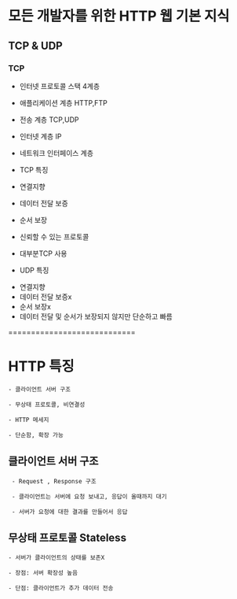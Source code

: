 # 모든 개발자를 위한 HTTP 웹 기본 지식

## TCP & UDP

### TCP

- 인터넷 프로토콜 스택 4계층

- 애플리케이션 계층 HTTP,FTP

- 전송 계층 TCP,UDP

- 인터넷 계층 IP

- 네트워크 인터페이스 계층

+ TCP 특징

- 연결지향
- 데이터 전달 보증
- 순서 보장

- 신뢰할 수 있는 프로토콜

- 대부분TCP 사용

+ UDP 특징

- 연결지향 
- 데이터 전달 보증x
- 순서 보장x
- 데이터 전달 및 순서가 보장되지 않지만 단순하고 빠름


============================

# HTTP 특징

    - 클라이언트 서버 구조

    - 무상태 프로토콜, 비연결성

    - HTTP 메세지

    - 단순함, 확장 가능


## 클라이언트 서버 구조

     - Request , Response 구조

     - 클라이언트는 서버에 요청 보내고, 응답이 올때까지 대기

     - 서버가 요청에 대한 결과를 만들어서 응답

## 무상태 프로토콜 Stateless 

    - 서버가 클라이언트의 상태를 보존X

    - 장점: 서버 확장성 높음

    - 단점: 클라이언트가 추가 데이터 전송 

